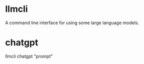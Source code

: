 # llmcli

A command line interface for using some large language models.

# chatgpt

llmcli chatgpt "prompt"

